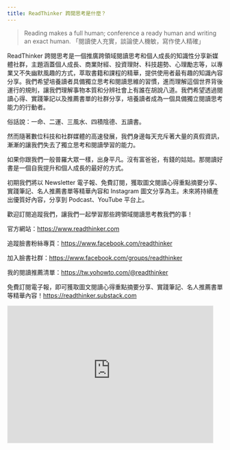 ```yaml
---
title: ReadThinker 跨閱思考是什麼？
---
```


 > Reading makes a full human; conference a ready human and writing an exact human. 
 >「閱讀使人充實，談論使人機敏，寫作使人精確」


ReadThinker 跨閱思考是一個推廣跨領域閱讀思考和個人成長的知識性分享新媒體社群，主題涵蓋個人成長、商業財經、投資理財、科技趨勢、心理勵志等，以專業又不失幽默風趣的方式，萃取書籍和課程的精華，提供使用者最有趣的知識內容分享。我們希望培養讀者具備獨立思考和閱讀思維的習慣，進而理解這個世界背後運行的規則，讓我們理解事物本質和分辨社會上有誰在胡說八道。我們希望透過閱讀心得、實踐筆記以及推薦書單的社群分享，培養讀者成為一個具備獨立閱讀思考能力的行動者。

俗話說：一命、二運、三風水、四積陰德、五讀書。

然而隨著數位科技和社群媒體的高速發展，我們身邊每天充斥著大量的真假資訊，漸漸的讓我們失去了獨立思考和閱讀學習的能力。

如果你跟我們一般普羅大眾一樣，出身平凡。沒有富爸爸，有錢的姑姑。那閱讀好書是一個自我提升和個人成長的最好的方式。

初期我們將以 Newsletter 電子報、免費訂閱，獲取圖文閱讀心得重點摘要分享、實踐筆記、名人推薦書單等精華內容和 Instagram 圖文分享為主。未來將持續產出優質好內容，分享到 Podcast、YouTube 平台上。

歡迎訂閱追蹤我們，讓我們一起學習那些跨領域閱讀思考教我們的事！

官方網站：https://www.readthinker.com

追蹤臉書粉絲專頁：https://www.facebook.com/readthinker

加入臉書社群：https://www.facebook.com/groups/readthinker

我的閱讀推薦清單：https://tw.yohowto.com/@readthinker

免費訂閱電子報，即可獲取圖文閱讀心得重點摘要分享、實踐筆記、名人推薦書單等精華內容！https://readthinker.substack.com

<iframe src="https://readthinker.substack.com/embed" width="480" height="320" style="border:1px solid #EEE; background:white;" frameborder="0" scrolling="no"></iframe>